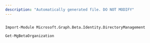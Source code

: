 ```yaml
---
description: "Automatically generated file. DO NOT MODIFY"
---
```


```powershellv2

Import-Module Microsoft.Graph.Beta.Identity.DirectoryManagement

Get-MgBetaOrganization

```